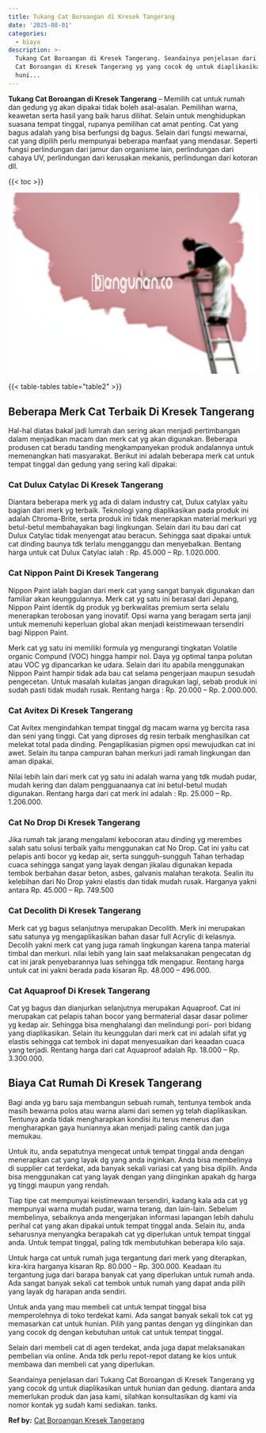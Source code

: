 ```yaml
---
title: Tukang Cat Boroangan di Kresek Tangerang
date: '2025-08-01'
categories:
  - biaya
description: >-
  Tukang Cat Boroangan di Kresek Tangerang. Seandainya penjelasan dari Tukang
  Cat Boroangan di Kresek Tangerang yg yang cocok dg untuk diaplikasikan untuk
  huni...
---
```


**Tukang Cat Boroangan di Kresek Tangerang** – Memilih cat untuk rumah dan gedung yg akan dipakai tidak boleh asal-asalan. Pemilihan warna, keawetan serta hasil yang baik harus dilihat. Selain untuk menghidupkan suasana tempat tinggal, rupanya pemilihan cat amat penting. Cat yang bagus adalah yang bisa berfungsi dg bagus. Selain dari fungsi mewarnai, cat yang dipilih perlu mempunyai beberapa manfaat yang mendasar. Seperti fungsi perlindungan dari jamur dan organisme lain, perlindungan dari cahaya UV, perlindungan dari kerusakan mekanis, perlindungan dari kotoran dll.

{{< toc >}}

![Tukang Cat Boroangan di Kresek Tangerang](/images/jasa-cat-murah19.png)

{{< table-tables table="table2" >}}

## Beberapa Merk Cat Terbaik Di Kresek Tangerang

Hal-hal diatas bakal jadi lumrah dan sering akan menjadi pertimbangan dalam menjadikan macam dan merk cat yg akan digunakan. Beberapa produsen cat beradu tanding mengkampanyekan produk andalannya untuk memenangkan hati masyarakat. Berikut ini adalah beberapa merk cat untuk tempat tinggal dan gedung yang sering kali dipakai:

### Cat Dulux Catylac Di Kresek Tangerang

Diantara beberapa merk yg ada di dalam industry cat, Dulux catylax yaitu bagian dari merk yg terbaik. Teknologi yang diaplikasikan pada produk ini adalah Chroma-Brite, serta produk ini tidak menerapkan material merkuri yg betul-betul membahayakan bagi lingkungan. Selain dari itu bau dari cat Dulux Catylac tidak menyengat atau beracun. Sehingga saat dipakai untuk cat dinding baunya tdk terlalu mengganggu dan menyebalkan. Bentang harga untuk cat Dulux Catylac ialah : Rp. 45.000 – Rp. 1.020.000.

### Cat Nippon Paint Di Kresek Tangerang

Nippon Paint ialah bagian dari merk cat yang sangat banyak digunakan dan familiar akan keunggulannya. Merk cat yg satu ini berasal dari Jepang, Nippon Paint identik dg produk yg berkwalitas premium serta selalu menerapkan terobosan yang inovatif. Opsi warna yang beragam serta janji untuk memenuhi keperluan global akan menjadi keistimewaan tersendiri bagi Nippon Paint.

Merk cat yg satu ini memiliki formula yg mengurangi tingkatan Volatile organic Compund (VOC) hingga hampir nol. Daya yg optimal tanpa polutan atau VOC yg dipancarkan ke udara. Selain dari itu apabila menggunakan Nippon Paint hampir tidak ada bau cat selama pengerjaan maupun sesudah pengecetan. Untuk masalah kulaitas jangan diragukan lagi, sebab produk ini sudah pasti tidak mudah rusak. Rentang harga : Rp. 20.000 – Rp. 2.000.000.

### Cat Avitex Di Kresek Tangerang

Cat Avitex mengindahkan tempat tinggal dg macam warna yg bercita rasa dan seni yang tinggi. Cat yang diproses dg resin terbaik menghasilkan cat melekat total pada dinding. Pengaplikasian pigmen opsi mewujudkan cat ini awet. Selain itu tanpa campuran bahan merkuri jadi ramah lingkungan dan aman dipakai.

Nilai lebih lain dari merk cat yg satu ini adalah warna yang tdk mudah pudar, mudah kering dan dalam pengguanaanya cat ini betul-betul mudah digunakan. Rentang harga dari cat merk ini adalah : Rp. 25.000 – Rp. 1.206.000.

### Cat No Drop Di Kresek Tangerang

Jika rumah tak jarang mengalami kebocoran atau dinding yg merembes salah satu solusi terbaik yaitu menggunakan cat No Drop. Cat ini yaitu cat pelapis anti bocor yg kedap air, serta sungguh-sungguh Tahan terhadap cuaca sehingga sangat yang layak dengan jikalau digunakan kepada tembok berbahan dasar beton, asbes, galvanis malahan terakota. Sealin itu kelebihan dari No Drop yakni elastis dan tidak mudah rusak. Harganya yakni antara Rp. 45.000 – Rp. 749.500

### Cat Decolith Di Kresek Tangerang

Merk cat yg bagus selanjutnya merupakan Decolith. Merk ini merupakan satu satunya yg mengaplikasikan bahan dasar full Acrylic di kelasnya. Decolih yakni merk cat yang juga ramah lingkungan karena tanpa material timbal dan merkuri. nilai lebih yang lain saat melaksanakan pengecatan dg cat ini jarak penyebarannya luas sehingga tdk mengapur. Rentang harga untuk cat ini yakni berada pada kisaran Rp. 48.000 – 496.000.

### Cat Aquaproof Di Kresek Tangerang

Cat yg bagus dan dianjurkan selanjutnya merupakan Aquaproof. Cat ini merupakan cat pelapis tahan bocor yang bermaterial dasar dasar polimer yg kedap air. Sehingga bisa menghalangi dan melindungi pori- pori bidang yang diaplikasikan. Selain itu keunggulan dari merk cat ini adalah sifat yg elastis sehingga cat tembok ini dapat menyesuaikan dari keaadan cuaca yang terjadi. Rentang harga dari cat Aquaproof adalah Rp. 18.000 – Rp. 3.300.000.

## Biaya Cat Rumah Di Kresek Tangerang

Bagi anda yg baru saja membangun sebuah rumah, tentunya tembok anda masih bewarna polos atau warna alami dari semen yg telah diaplikasikan. Tentunya anda tidak mengharapkan kondisi itu terus menerus dan mengharapkan gaya huniannya akan menjadi paling cantik dan juga memukau.

Untuk itu, anda sepatutnya mengecat untuk tempat tinggal anda dengan menerapkan cat yang layak dg yang anda inginkan. Anda bisa membelinya di supplier cat terdekat, ada banyak sekali variasi cat yang bisa dipilih. Anda bisa menggunakan cat yang layak dengan yang diinginkan apakah dg harga yg tinggi maupun yang rendah.

Tiap tipe cat mempunyai keistimewaan tersendiri, kadang kala ada cat yg mempunyai warna mudah pudar, warna terang, dan lain-lain. Sebelum membelinya, sebaiknya anda mengerjakan informasi lapangan lebih dahulu perihal cat yang akan dipakai untuk tempat tinggal anda. Selain itu, anda seharusnya menyangka berapakah cat yg diperlukan untuk tempat tinggal anda. Untuk tempat tinggal, paling tdk membutuhkan beberapa kilo saja.

Untuk harga cat untuk rumah juga tergantung dari merk yang diterapkan, kira-kira harganya kisaran Rp. 80.000 – Rp. 300.000. Keadaan itu tergantung juga dari barapa banyak cat yang diperlukan untuk rumah anda. Ada sangat banyak sekali cat tembok untuk rumah yang dapat anda pilih yang layak dg harapan anda sendiri.

Untuk anda yang mau membeli cat untuk tempat tinggal bisa memperolehnya di toko terdekat kami. Ada sangat banyak sekali tok cat yg memasarkan cat untuk hunian. Pilih yang pantas dengan yg diinginkan dan yang cocok dg dengan kebutuhan untuk cat untuk tempat tinggal.

Selain dari membeli cat di agen terdekat, anda juga dapat melaksanakan pembelian via online. Anda tdk perlu repot-repot datang ke kios untuk membawa dan membeli cat yang diperlukan.

Seandainya penjelasan dari Tukang Cat Boroangan di Kresek Tangerang yg yang cocok dg untuk diaplikasikan untuk hunian dan gedung. diantara anda memerlukan produk dan jasa kami, silahkan konsultasikan dg kami via nomor kontak yg sudah kami sediakan. tanks.

**Ref by:** [Cat Boroangan Kresek Tangerang](https://id.wikipedia.org/wiki/Cat)
